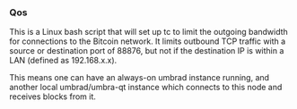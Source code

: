### Qos ###

This is a Linux bash script that will set up tc to limit the outgoing bandwidth for connections to the Bitcoin network. It limits outbound TCP traffic with a source or destination port of 88876, but not if the destination IP is within a LAN (defined as 192.168.x.x).

This means one can have an always-on umbrad instance running, and another local umbrad/umbra-qt instance which connects to this node and receives blocks from it.
